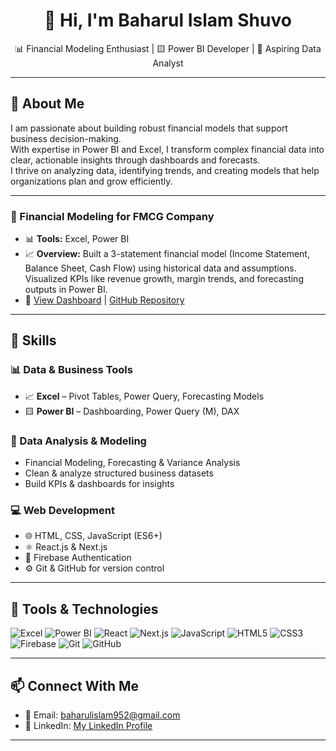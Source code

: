 <h1 align="center">👋 Hi, I'm Baharul Islam Shuvo</h1>

<p align="center">
  📊 Financial Modeling Enthusiast | 🟨 Power BI Developer | 💼 Aspiring Data Analyst 
</p>

---

## 🚀 About Me

I am passionate about building robust financial models that support business decision-making.  
With expertise in Power BI and Excel, I transform complex financial data into clear, actionable insights through dashboards and forecasts.  
I thrive on analyzing data, identifying trends, and creating models that help organizations plan and grow efficiently.

---

### 💼 Financial Modeling for FMCG Company
- 📊 **Tools:** Excel, Power BI
- 📈 **Overview:** Built a 3-statement financial model (Income Statement, Balance Sheet, Cash Flow) using historical data and assumptions. Visualized KPIs like revenue growth, margin trends, and forecasting outputs in Power BI.
- 🔗 [View Dashboard](#) | [GitHub Repository](#)

---

## 🔧 Skills

### 📊 Data & Business Tools
- 📈 **Excel** – Pivot Tables, Power Query, Forecasting Models
- 🟨 **Power BI** – Dashboarding, Power Query (M), DAX

### 🧠 Data Analysis & Modeling
- Financial Modeling, Forecasting & Variance Analysis  
- Clean & analyze structured business datasets  
- Build KPIs & dashboards for insights

### 💻 Web Development
- 🌐 HTML, CSS, JavaScript (ES6+)
- ⚛️ React.js & Next.js
- 🔐 Firebase Authentication
- ⚙️ Git & GitHub for version control

---

## 🧰 Tools & Technologies

![Excel](https://img.shields.io/badge/Excel-217346?style=for-the-badge&logo=microsoft-excel&logoColor=white)
![Power BI](https://img.shields.io/badge/PowerBI-F2C811?style=for-the-badge&logo=powerbi&logoColor=black)
![React](https://img.shields.io/badge/React-20232A?style=for-the-badge&logo=react&logoColor=61DAFB)
![Next.js](https://img.shields.io/badge/Next.js-000000?style=for-the-badge&logo=next.js&logoColor=white)
![JavaScript](https://img.shields.io/badge/JavaScript-F7DF1E?style=for-the-badge&logo=javascript&logoColor=black)
![HTML5](https://img.shields.io/badge/HTML5-E34F26?style=for-the-badge&logo=html5&logoColor=white)
![CSS3](https://img.shields.io/badge/CSS3-1572B6?style=for-the-badge&logo=css3&logoColor=white)
![Firebase](https://img.shields.io/badge/Firebase-FFCA28?style=for-the-badge&logo=firebase&logoColor=black)
![Git](https://img.shields.io/badge/Git-F05032?style=for-the-badge&logo=git&logoColor=white)
![GitHub](https://img.shields.io/badge/GitHub-181717?style=for-the-badge&logo=github&logoColor=white)

---

## 📫 Connect With Me

- 📧 Email: baharulislam952@gmail.com  
- 💼 LinkedIn: [My LinkedIn Profile](https://www.linkedin.com/in/md-baharul-islam-shuvo-780484369/)  

---
